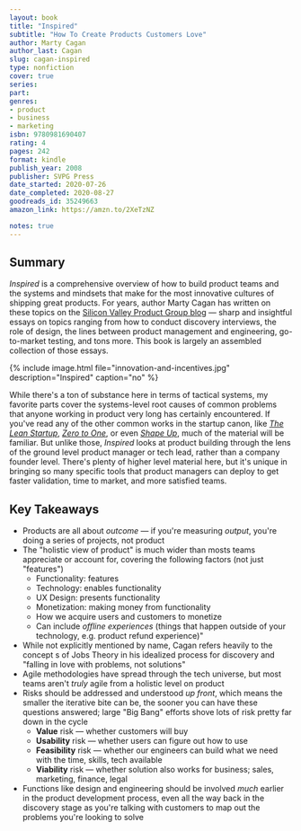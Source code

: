 ```yaml
---
layout: book
title: "Inspired"
subtitle: "How To Create Products Customers Love"
author: Marty Cagan
author_last: Cagan
slug: cagan-inspired
type: nonfiction
cover: true
series: 
part: 
genres:
- product
- business
- marketing
isbn: 9780981690407
rating: 4
pages: 242
format: kindle
publish_year: 2008
publisher: SVPG Press
date_started: 2020-07-26
date_completed: 2020-08-27
goodreads_id: 35249663
amazon_link: https://amzn.to/2XeTzNZ

notes: true
---
```


## Summary

_Inspired_ is a comprehensive overview of how to build product teams and the systems and mindsets that make for the most innovative cultures of shipping great products. For years, author Marty Cagan has written on these topics on the [Silicon Valley Product Group blog](https://svpg.com/articles/ "SVPG Essays") — sharp and insightful essays on topics ranging from how to conduct discovery interviews, the role of design, the lines between product management and engineering, go-to-market testing, and tons more. This book is largely an assembled collection of those essays.

{% include image.html file="innovation-and-incentives.jpg" description="Inspired" caption="no" %}

While there's a ton of substance here in terms of tactical systems, my favorite parts cover the systems-level root causes of common problems that anyone working in product very long has certainly encountered. If you've read any of the other common works in the startup canon, like _[The Lean Startup](/books/ries-the-lean-startup/ "The Lean Startup")_, _[Zero to One](/books/thiel-zero-to-one/ "Zero to One")_, or even _[Shape Up](/post/shape-up/ "Shape Up")_, much of the material will be familiar. But unlike those, _Inspired_ looks at product building through the lens of the ground level product manager or tech lead, rather than a company founder level. There's plenty of higher level material here, but it's unique in bringing so many specific tools that product managers can deploy to get faster validation, time to market, and more satisfied teams.

## Key Takeaways
    
* Products are all about _outcome_ — if you're measuring _output_, you're doing a series of projects, not product
* The "holistic view of product" is much wider than mosts teams appreciate or account for, covering the following factors (not just "features")
  * Functionality: features
  * Technology: enables functionality
  * UX Design: presents functionality
  * Monetization: making money from functionality
  * How we acquire users and customers to monetize
  * Can include _offline experiences_ (things that happen outside of your technology, e.g. product refund experience)"
* While not explicitly mentioned by name, Cagan refers heavily to the concept s of Jobs Theory in his idealized process for discovery and "falling in love with problems, not solutions"
* Agile methodologies have spread through the tech universe, but most teams aren't _truly_ agile from a holistic level on product
* Risks should be addressed and understood _up front_, which means the smaller the iterative bite can be, the sooner you can have these questions answered; large "Big Bang" efforts shove lots of risk pretty far down in the cycle
  * **Value** risk — whether customers will buy
  * **Usability** risk — whether users can figure out how to use
  * **Feasibility** risk — whether our engineers can build what we need with the time, skills, tech available
  * **Viability** risk — whether solution also works for business; sales, marketing, finance, legal
* Functions like design and engineering should be involved _much_ earlier in the product development process, even all the way back in the discovery stage as you're talking with customers to map out the problems you're looking to solve
